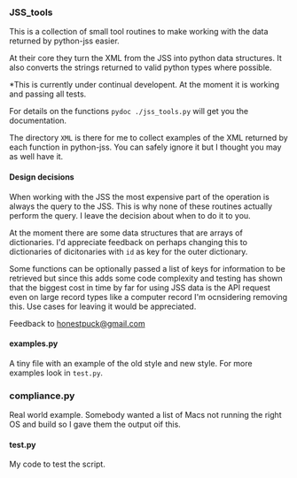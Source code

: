 ### JSS_tools

This is a collection of small tool routines to make working with the data returned by python-jss easier.

At their core they turn the XML from the JSS into python data structures. It also converts the strings returned to valid python types where possible.

*This is currently under continual developent. At the moment it is working
and passing all tests.

For details on the functions `pydoc ./jss_tools.py` will get you the
documentation.

The directory `XML` is there for me to collect examples of the XML returned
by each function in python-jss. You can safely ignore it but I thought you may as well have it.

#### Design decisions

When working with the JSS the most expensive part of the operation is always the query to the JSS. This is why none of these routines actually perform the query. I leave the decision about when to do it to you.

At the moment there are some data structures that are arrays of dictionaries. I'd appreciate feedback on perhaps changing this to dictionaries of dicitonaries with `id` as key for the outer dictionary.

Some functions can be optionally passed a list of keys for information to be
retrieved but since this adds some code complexity and testing has shown that
the biggest cost in time by far for using JSS data is the API request even
on large record types like a computer record I'm ocnsidering removing this.
Use cases for leaving it would be appreciated.

Feedback to honestpuck@gmail.com

#### examples.py

A tiny file with an example of the old style and new style. For more examples look in `test.py`.

### compliance.py

Real world example. Somebody wanted a list of Macs not running the right OS
and build so I gave them the output oif this.

#### test.py

My code to test the script.

